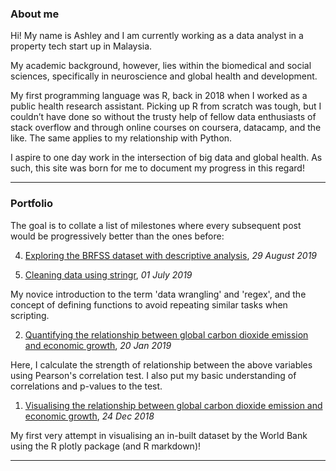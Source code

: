 
### About me

Hi! My name is Ashley and I am currently working as a data analyst in a property tech start up in Malaysia.

My academic background, however, lies within the biomedical and social sciences, specifically in neuroscience and global health and development.

My first programming language was R, back in 2018 when I worked as a public health research assistant. Picking up R from scratch was tough, but I couldn’t have done so without the trusty help of fellow data enthusiasts of stack overflow and through online courses on coursera, datacamp, and the like. The same applies to my relationship with Python. 

I aspire to one day work in the intersection of big data and global health. As such, this site was born for me to document my progress in this regard!

---

### Portfolio

The goal is to collate a list of milestones where every subsequent post would be progressively better than the ones before:

4) [Exploring the BRFSS dataset with descriptive analysis](/html/entry4.html), <i>29 August 2019</i>

3) [Cleaning data using stringr](/html/entry3.html), <i>01 July 2019</i>

My novice introduction to the term 'data wrangling' and 'regex', and the concept of defining functions to avoid repeating similar tasks when scripting. 

2) [Quantifying the relationship between global carbon dioxide emission and economic growth](/html/entry2.html), <i>20 Jan 2019</i>

Here, I calculate the strength of relationship between the above variables using Pearson's correlation test. I also put my basic understanding of correlations and p-values to the test. 

1) [Visualising the relationship between global carbon dioxide emission and economic growth](/html/entry1.html), <i>24 Dec 2018</i>

My first very attempt in visualising an in-built dataset by the World Bank using the R plotly package (and R markdown)!

---

